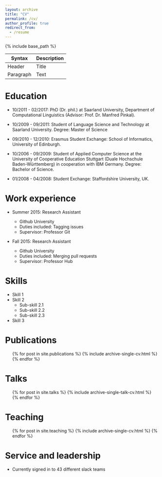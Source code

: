 ```yaml
---
layout: archive
title: "CV"
permalink: /cv/
author_profile: true
redirect_from:
  - /resume
---
```


{% include base_path %}

| Syntax      | Description |
| ----------- | ----------- |
| Header      | Title       |
| Paragraph   | Text        |

Education
======
* 10/2011 - 02/2017: PhD (Dr. phil.) at Saarland University, Department of Computational Linguistics (Advisor: Prof. Dr. Manfred Pinkal).

* 10/2009 - 09/2011: Student of Language Science and Technology at Saarland University. Degree: Master of Science

* 09/2010 - 12/2010: Erasmus Student Exchange: School of Informatics, University of Edinburgh.

* 10/2006 - 09/2009: Student of Applied Computer Science at the University of Cooperative Education Stuttgart (Duale Hochschule Baden-Württemberg) in cooperation with IBM Germany. Degree: Bachelor of Science.

* 01/2008 - 04/2008: Student Exchange: Staffordshire University, UK.

Work experience
======
* Summer 2015: Research Assistant
  * Github University
  * Duties included: Tagging issues
  * Supervisor: Professor Git

* Fall 2015: Research Assistant
  * Github University
  * Duties included: Merging pull requests
  * Supervisor: Professor Hub
  
Skills
======
* Skill 1
* Skill 2
  * Sub-skill 2.1
  * Sub-skill 2.2
  * Sub-skill 2.3
* Skill 3

Publications
======
  <ul>{% for post in site.publications %}
    {% include archive-single-cv.html %}
  {% endfor %}</ul>
  
Talks
======
  <ul>{% for post in site.talks %}
    {% include archive-single-talk-cv.html %}
  {% endfor %}</ul>
  
Teaching
======
  <ul>{% for post in site.teaching %}
    {% include archive-single-cv.html %}
  {% endfor %}</ul>
  
Service and leadership
======
* Currently signed in to 43 different slack teams
